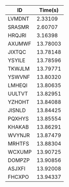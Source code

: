 |ID|Time(s)|
|-|-|
|LVMDNT|2.33109|
|SRASMR|2.60707|
|HRQJRI|3.16398|
|AXUMWF|13.78003|
|JIXTQC|13.78148|
|YSYILE|13.78596|
|TKWJLM|13.79771|
|YSWVNF|13.80320|
|LMHEQI|13.80635|
|UULTVT|13.82951|
|YZHOHT|13.84088|
|JISNLD|13.84425|
|PQXHYS|13.85554|
|KHAKAB|13.86291|
|WVYNJR|13.87479|
|MRHTFS|13.88304|
|WCXUMP|13.90725|
|DOMPZP|13.90856|
|ASJXFI|13.92008|
|FHCXPO|13.94337|
